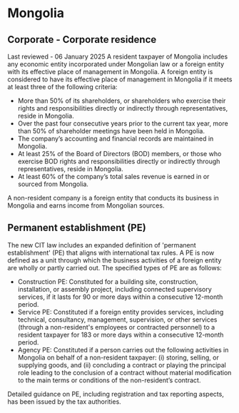 # Mongolia
## Corporate - Corporate residence
Last reviewed - 06 January 2025
A resident taxpayer of Mongolia includes any economic entity incorporated under Mongolian law or a foreign entity with its effective place of management in Mongolia.
A foreign entity is considered to have its effective place of management in Mongolia if it meets at least three of the following criteria:
  * More than 50% of its shareholders, or shareholders who exercise their rights and responsibilities directly or indirectly through representatives, reside in Mongolia.
  * Over the past four consecutive years prior to the current tax year, more than 50% of shareholder meetings have been held in Mongolia.
  * The company’s accounting and financial records are maintained in Mongolia.
  * At least 25% of the Board of Directors (BOD) members, or those who exercise BOD rights and responsibilities directly or indirectly through representatives, reside in Mongolia.
  * At least 60% of the company’s total sales revenue is earned in or sourced from Mongolia.


A non-resident company is a foreign entity that conducts its business in Mongolia and earns income from Mongolian sources.
## Permanent establishment (PE)
The new CIT law includes an expanded definition of 'permanent establishment' (PE) that aligns with international tax rules. A PE is now defined as a unit through which the business activities of a foreign entity are wholly or partly carried out. The specified types of PE are as follows:
  * Construction PE: Constituted for a building site, construction, installation, or assembly project, including connected supervisory services, if it lasts for 90 or more days within a consecutive 12-month period.
  * Service PE: Constituted if a foreign entity provides services, including technical, consultancy, management, supervision, or other services (through a non-resident's employees or contracted personnel) to a resident taxpayer for 183 or more days within a consecutive 12-month period.
  * Agency PE: Constituted if a person carries out the following activities in Mongolia on behalf of a non-resident taxpayer: (i) storing, selling, or supplying goods, and (ii) concluding a contract or playing the principal role leading to the conclusion of a contract without material modification to the main terms or conditions of the non-resident’s contract.


Detailed guidance on PE, including registration and tax reporting aspects, has been issued by the tax authorities.
